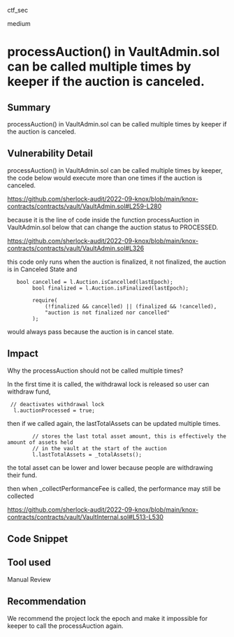 ctf_sec

medium

# processAuction() in VaultAdmin.sol can be called multiple times by keeper if the auction is canceled.

## Summary

processAuction() in VaultAdmin.sol can be called multiple times by keeper if the auction is canceled.

## Vulnerability Detail

processAuction() in VaultAdmin.sol can be called multiple times by keeper, the code below would execute more than one times
if the auction is canceled.

https://github.com/sherlock-audit/2022-09-knox/blob/main/knox-contracts/contracts/vault/VaultAdmin.sol#L259-L280

because it is the line of code inside the function processAuction in VaultAdmin.sol below that can change the auction status to PROCESSED. 

https://github.com/sherlock-audit/2022-09-knox/blob/main/knox-contracts/contracts/vault/VaultAdmin.sol#L326

this code only runs when the auction is finalized, it not finalized, the auction is in Canceled State and 

```solidity
   bool cancelled = l.Auction.isCancelled(lastEpoch);
        bool finalized = l.Auction.isFinalized(lastEpoch);

        require(
            (!finalized && cancelled) || (finalized && !cancelled),
            "auction is not finalized nor cancelled"
        );
```

would always pass because the auction is in cancel state.

## Impact

Why the processAuction should not be called multiple times?

In the first time it is called, the withdrawal lock is released so user can withdraw fund,

```solidity
 // deactivates withdrawal lock
  l.auctionProcessed = true;
```

then if we called again, the lastTotalAssets can be updated multiple times.

```solidity
        // stores the last total asset amount, this is effectively the amount of assets held
        // in the vault at the start of the auction
        l.lastTotalAssets = _totalAssets();
```

the total asset can be lower and lower because people are withdrawing their fund.

then when _collectPerformanceFee is called, the performance may still be collected

https://github.com/sherlock-audit/2022-09-knox/blob/main/knox-contracts/contracts/vault/VaultInternal.sol#L513-L530

## Code Snippet

## Tool used

Manual Review

## Recommendation

We recommend the project lock the epoch and make it impossible for keeper to call the processAuction again. 
